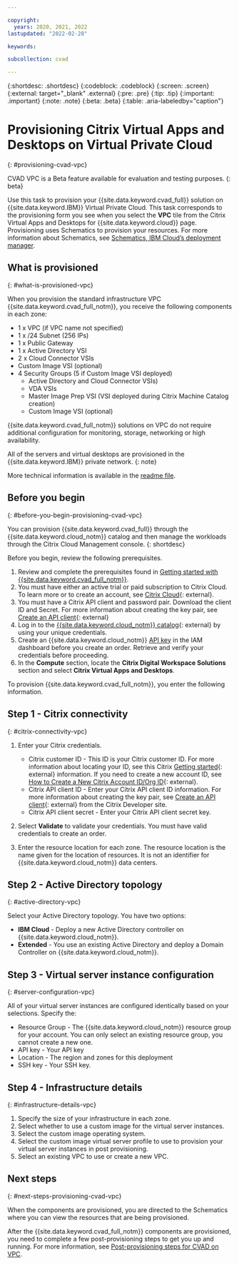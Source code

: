 ```yaml
---

copyright:
  years: 2020, 2021, 2022
lastupdated: "2022-02-28"

keywords:

subcollection: cvad

---
```


{:shortdesc: .shortdesc}
{:codeblock: .codeblock}
{:screen: .screen}
{:external: target="_blank" .external}
{:pre: .pre}
{:tip: .tip}
{:important: .important}
{:note: .note}
{:beta: .beta}
{:table: .aria-labeledby="caption"}

# Provisioning Citrix Virtual Apps and Desktops on Virtual Private Cloud
{: #provisioning-cvad-vpc}

CVAD VPC is a Beta feature available for evaluation and testing purposes.
{: beta}

Use this task to provision your {{site.data.keyword.cvad_full}} solution on {{site.data.keyword.IBM}} Virtual Private Cloud. This task corresponds to the provisioning form you see when you select the **VPC** tile from the Citrix Virtual Apps and Desktops for {{site.data.keyword.cloud}} page. Provisioning uses Schematics to provision your resources. For more information about Schematics, see [Schematics, IBM Cloud’s deployment manager](https://cloud.ibm.com/schematics/overview).

## What is provisioned
{: #what-is-provisioned-vpc}

When you provision the standard infrastructure VPC {{site.data.keyword.cvad_full_notm}}, you receive the following components in each zone:

*   1 x VPC (if VPC name not specified)
*   1 x /24 Subnet (256 IPs)
*   1 x Public Gateway
*   1 x Active Directory VSI
*   2 x Cloud Connector VSIs
*   Custom Image VSI (optional)
*   4 Security Groups (5 if Custom Image VSI deployed)
      *  Active Directory and Cloud Connector VSIs)
      *  VDA VSIs
      *  Master Image Prep VSI (VSI deployed during Citrix Machine Catalog creation)
      *  Custom Image VSI (optional)

{{site.data.keyword.cvad_full_notm}} solutions on VPC do not require additional configuration for monitoring, storage, networking or high availability.

All of the servers and virtual desktops are provisioned in the {{site.data.keyword.IBM}} private network.
{: note}

More technical information is available in the [readme file](https://github.ibm.com/workload-eng-services/cvad-vpc-tf/blob/master/README.md). 

## Before you begin
{: #before-you-begin-provisioning-cvad-vpc}

You can provision {{site.data.keyword.cvad_full}} through the {{site.data.keyword.cloud_notm}} catalog and then manage the workloads through the Citrix Cloud Management console.
{: shortdesc}

Before you begin, review the following prerequisites.
1. Review and complete the prerequisites found in [Getting started with {{site.data.keyword.cvad_full_notm}}](/docs/cvad?topic=cvad-getting-started-tutorial).
2. You must have either an active trial or paid subscription to Citrix Cloud. To learn more or to create an account, see [Citrix Cloud](https://onboarding.cloud.com/){: external}.
3. You must have a Citrix API client and password pair. Download the client ID and Secret. For more information about creating the key pair, see [Create an API client](https://developer.cloud.com/getting-started){: external}
4. Log in to the [{{site.data.keyword.cloud_notm}} catalog](https://cloud.ibm.com/catalog){: external} by using your unique credentials. 
5. Create an {{site.data.keyword.cloud_notm}} [API key](https://cloud.ibm.com/iam/apikeys) in the IAM dashboard before you create an order. Retrieve and verify your credentials before proceeding. 
6. In the **Compute** section, locate the **Citrix Digital Workspace Solutions** section and select **Citrix Virtual Apps and Desktops**.

To provision {{site.data.keyword.cvad_full_notm}}, you enter the following information.

## Step 1 - Citrix connectivity
{: #citrix-connectivity-vpc}

1.  Enter your Citrix credentials.
    *  Citrix customer ID - This ID is your Citrix customer ID. For more information about locating your ID, see this Citrix [Getting started](https://developer.cloud.com/getting-started/docs/overview#customer-id){: external} information. If you need to create a new account ID, see [How to Create a New Citrix Account ID/Org ID](https://support.citrix.com/article/CTX106671){: external}. 
    *  Citrix API client ID - Enter your Citrix API client ID information. For more information about creating the key pair, see [Create an API client](https://developer.cloud.com/getting-started){: external} from the Citrix Developer site. 
    *  Citrix API client secret - Enter your Citrix API client secret key. 

2.  Select **Validate** to validate your credentials. You must have valid credentials to create an order.

3.  Enter the resource location for each zone. The resource location is the name given for the location of resources. It is not an identifier for {{site.data.keyword.cloud_notm}} data centers.

## Step 2 - Active Directory topology 
{: #active-directory-vpc}

Select your Active Directory topology. You have two options: 
* **IBM Cloud** - Deploy a new Active Directory controller on {{site.data.keyword.cloud_notm}}.
* **Extended** - You use an existing Active Directory and deploy a Domain Controller on {{site.data.keyword.cloud_notm}}.

## Step 3 - Virtual server instance configuration
{: #server-configuration-vpc}

All of your virtual server instances are configured identically based on your selections. Specify the:

* Resource Group - The {{site.data.keyword.cloud_notm}} resource group for your account. You can only select an existing resource group, you cannot create a new one.
* API key - Your API key
* Location  - The region and zones for this deployment 
* SSH key - Your SSH key.

## Step 4 - Infrastructure details
{: #infrastructure-details-vpc}

1.  Specify the size of your infrastructure in each zone.  
2.  Select whether to use a custom image for the virtual server instances.
3.  Select the custom image operating system.
4.  Select the custom image virtual server profile to use to provision your virtual server instances in post provisioning.
5.  Select an existing VPC to use or create a new VPC.

## Next steps
{: #next-steps-provisioning-cvad-vpc}

When the components are provisioned, you are directed to the Schematics where you can view the resources that are being provisioned. 

After the {{site.data.keyword.cvad_full_notm}} components are provisioned, you need to complete a few post-provisioning steps to get you up and running. For more information, see [Post-provisioning steps for CVAD on VPC](/docs/cvad?topic=cvad-post-provisioning-cvad-vpc).
